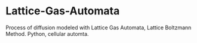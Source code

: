 # Lattice-Gas-Automata
Process of diffusion modeled with Lattice Gas Automata, Lattice Boltzmann Method. Python, cellular automta.

